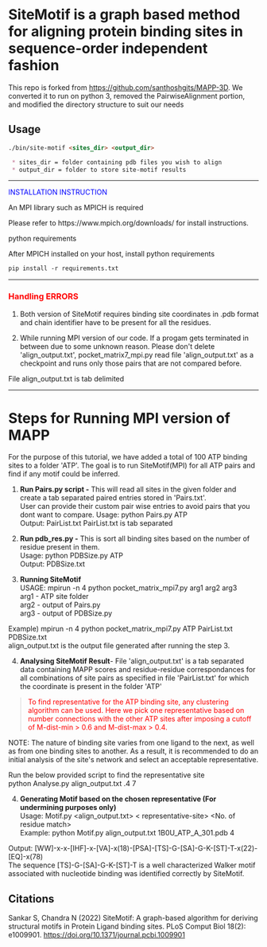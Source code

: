 # SiteMotif is a graph based method for aligning protein binding sites in sequence-order independent fashion

This repo is forked from https://github.com/santhoshgits/MAPP-3D. We converted it to run on python 3, removed the PairwiseAlignment portion, and modified the directory structure to suit our needs

## Usage

```markdown
./bin/site-motif <sites_dir> <output_dir>

 * sites_dir = folder containing pdb files you wish to align
 * output_dir = folder to store site-motif results
```

---

<span style="color:blue">INSTALLATION INSTRUCTION</span><br>
<p>An MPI library such as MPICH is required</p>
<p>Please refer to https://www.mpich.org/downloads/ for install instructions.</p>
python requirements

<p> After MPICH installed on your host, install python requirements</p>

```markdown
pip install -r requirements.txt 
```

---
<h3><span style="color:red">Handling ERRORS</span></h3>

1) Both version of SiteMotif requires binding site coordinates in .pdb format and chain identifier have to be present for all the residues.

2) While running MPI version of our code. If a progam gets terminated in between due to some unknown reason. Please don't delete 'align_output.txt', pocket_matrix7_mpi.py read  file 'align_output.txt' as a checkpoint and runs only those pairs that are not compared before.

File align_output.txt is tab delimited

---

# Steps for Running MPI version of MAPP

For the purpose of this tutorial, we have added a total of 100 ATP binding sites to a folder 'ATP'. The goal is to run SiteMotif(MPI) for all ATP pairs and find if any motif could be inferred.

1. **Run Pairs.py script -** This will read all sites in the given folder and create a tab separated paired entries stored in 'Pairs.txt'.  
User can provide their custom pair wise entries to avoid pairs that you dont want to compare.
Usage: python Pairs.py ATP <br> 
Output: PairList.txt
PairList.txt is tab separated


2. **Run pdb_res.py -** This is sort all binding sites based on the number of residue present in them.<br> Usage: python PDBSize.py ATP <br>
Output: PDBSize.txt

3. **Running SiteMotif**<br>
USAGE: mpirun -n 4 python pocket_matrix_mpi7.py arg1 arg2 arg3<br>
arg1 - ATP site folder<br>
arg2 - output of Pairs.py<br>
arg3 - output of PDBSize.py

Example) mpirun -n 4 python pocket_matrix_mpi7.py ATP PairList.txt PDBSize.txt <br>
align_output.txt is the output file generated after running the step 3.

4. **Analysing SiteMotif Result**-
File 'align_output.txt' is a tab separated data containing MAPP scores and residue-residue correspondances for all combinations of site pairs as specified in file 'PairList.txt' for which the coordinate is present in the folder 'ATP'


><span style="color:red"> To find representative for the ATP binding site, any clustering algorithm can be used. Here we pick one representative based on number connections with the other ATP sites
after imposing a cutoff of M-dist-min > 0.6 and M-dist-max > 0.4.</span>

NOTE: The nature of binding site varies from one ligand to the next, as well as from one binding sites to another. As a result, it is recommended to do an initial analysis of the site's network and select an acceptable representative.

Run the below provided script to find the representative site<br>
python Analyse.py align_output.txt .4 7

4. **Generating Motif based on the chosen representative (For undermining purposes only)**<br>
Usage: Motif.py <align_output.txt> < representative-site> <No. of residue match><br>
Example: python Motif.py align_output.txt 1B0U_ATP_A_301.pdb 4

Output: [WW]-x-x-[IHF]-x-[VA]-x(18)-[PSA]-[TS]-G-[SA]-G-K-[ST]-T-x(22)-[EQ]-x(78)<br>
The sequence [TS]-G-[SA]-G-K-[ST]-T is a well characterized Walker motif associated with nucleotide binding was identified correctly by SiteMotif. 

## Citations
Sankar S, Chandra N (2022) SiteMotif: A graph-based algorithm for deriving structural motifs in Protein Ligand binding sites. PLoS Comput Biol 18(2): e1009901. https://doi.org/10.1371/journal.pcbi.1009901
